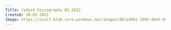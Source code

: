 ```yaml
---
Title: Cyduck Discography 02-2022
Created: 28-02-2022
Image: https://xiulf.blob.core.windows.net/images/d8c149b1-1093-44e5-9e1f-5a4f6444a10b
---
```

